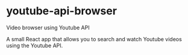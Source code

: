# youtube-api-browser
Video browser using Youtube API

A small React app that allows you to search and watch Youtube videos using the Youtube API.
